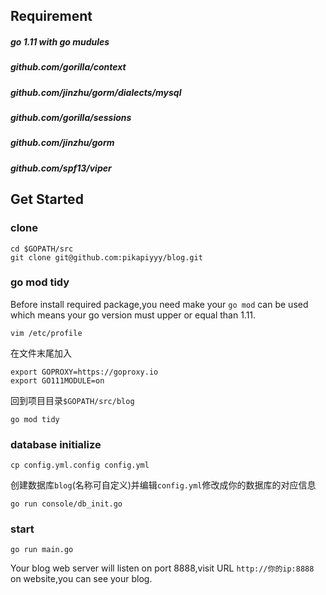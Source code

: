 ## Requirement

##### go 1.11 with go mudules
##### github.com/gorilla/context
##### github.com/jinzhu/gorm/dialects/mysql
##### github.com/gorilla/sessions
##### github.com/jinzhu/gorm
##### github.com/spf13/viper

## Get Started

### clone

```
cd $GOPATH/src
git clone git@github.com:pikapiyyy/blog.git
```

### go mod tidy

Before install required package,you need make your `go mod` can be used which means your go version must upper or equal than 1.11.
```
vim /etc/profile
```
在文件末尾加入
```
export GOPROXY=https://goproxy.io
export GO111MODULE=on
```
回到项目目录`$GOPATH/src/blog`
```
go mod tidy
```

### database initialize
```
cp config.yml.config config.yml
```
创建数据库`blog`(名称可自定义)并编辑`config.yml`修改成你的数据库的对应信息

```
go run console/db_init.go
```

### start
```
go run main.go
```
Your blog web server will listen on port 8888,visit URL `http://你的ip:8888` on website,you can see your blog.
